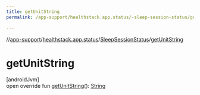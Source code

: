 ```yaml
---
title: getUnitString
permalink: /app-support/healthstack.app.status/-sleep-session-status/get-unit-string.html

---
```

//[app-support](../../../index.html)/[healthstack.app.status](../index.html)/[SleepSessionStatus](index.html)/[getUnitString](get-unit-string.html)



# getUnitString



[androidJvm]\
open override fun [getUnitString](get-unit-string.html)(): [String](https://kotlinlang.org/api/latest/jvm/stdlib/kotlin/-string/index.html)





